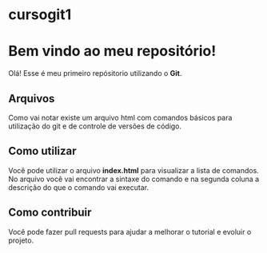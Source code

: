 # cursogit1

# Bem vindo ao meu repositório!

Olá! Esse é meu primeiro repósitorio utilizando o **Git**. 


## Arquivos

Como vai notar existe um arquivo html com comandos básicos para utilização do git e de controle de versões de código.

## Como utilizar

Você pode utilizar o arquivo **index.html** para visualizar a lista de comandos. No arquivo você vai encontrar a sintaxe do comando e na segunda coluna a descrição do que o comando vai executar.

## Como contribuir

Você pode fazer pull requests para ajudar a melhorar o tutorial e evoluir o projeto.
